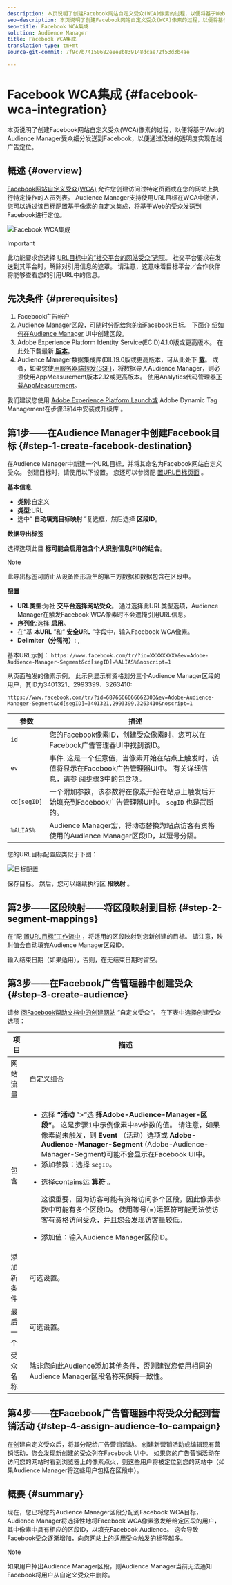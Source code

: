 ```yaml
---
description: 本页说明了创建Facebook网站自定义受众(WCA)像素的过程，以便将基于Web的Audience Manager受众细分发送到Facebook，以便通过改进的透明度实现在线广告定位。
seo-description: 本页说明了创建Facebook网站自定义受众(WCA)像素的过程，以便将基于Web的Audience Manager受众细分发送到Facebook，以便通过改进的透明度实现在线广告定位。
seo-title: Facebook WCA集成
solution: Audience Manager
title: Facebook WCA集成
translation-type: tm+mt
source-git-commit: 7f9c7b74150682e8e8b839148dcae72f53d3b4ae

---
```



# Facebook WCA集成 {#facebook-wca-integration}

本页说明了创建Facebook网站自定义受众(WCA)像素的过程，以便将基于Web的Audience Manager受众细分发送到Facebook，以便通过改进的透明度实现在线广告定位。

## 概述 {#overview}

[Facebook网站自定义受众(WCA)](https://www.facebook.com/business/help/449542958510885) 允许您创建访问过特定页面或在您的网站上执行特定操作的人员列表。 Audience Manager支持使用URL目标在WCA中激活，您可以通过该目标配置基于像素的自定义集成，将基于Web的受众发送到Facebook进行定位。

![Facebook WCA集成](/help/using/integration/assets/facebook-wca-integration.png)

>[!IMPORTANT]
>
> 此功能要求您选择 [URL目标中的“社交平台的网站受众”选项](/help/using/features/destinations/create-url-destination.md)。 社交平台要求在发送到其平台时，解除对引用信息的遮罩。 请注意，这意味着目标平台／合作伙伴将能够查看您的引用URL中的信息。

## 先决条件 {#prerequisites}

1. Facebook广告帐户
2. Audience Manager区段，可随时分配给您的新Facebook目标。 下面介 [绍如何在Audience Manager](/help/using/features/segments/segment-builder.md) UI中创建区段。
3. Adobe Experience Platform Identity Service(ECID)4.1.0版或更高版本。 在此处下载最新 **[版本](https://github.com/Adobe-Marketing-Cloud/id-service/releases)**。
4. Audience Manager数据集成库(DIL)9.0版或更高版本，可从此处下 **[载](https://github.com/Adobe-Marketing-Cloud/dil/releases)**。 或者，如果您使[用服务器端转发(SSF)](https://marketing.adobe.com/resources/help/en_US/reference/ssf.html)，将数据导入Audience Manager，则必须使用AppMeasurement版本2.12或更高版本。 使用Analytics代码管理器[下载AppMeasurement](https://marketing.adobe.com/resources/help/en_US/reference/code_manager_admin.html)。

我们建议您使用 [Adobe Experience Platform Launch或](https://docs.adobelaunch.com/) Adobe Dynamic Tag Management在步骤3和4中安装或升级库 [](https://marketing.adobe.com/resources/help/en_US/dtm/)。

## 第1步——在Audience Manager中创建Facebook目标 {#step-1-create-facebook-destination}

在Audience Manager中新建一个URL目标，并将其命名为Facebook网站自定义受众。 创建目标时，请使用以下设置。 您还可以参阅配 [置URL目标页面](/help/using/features/destinations/create-url-destination.md) 。

**基本信息**

* **类别**:自定义
* **类型**:URL
* 选中“ **自动填充目标映射** ”复选框，然后选择 **区段ID**。

**数据导出标签**

选择选项此目 **标可能会启用包含个人识别信息(PII)的组合**。

>[!NOTE]
>
> 此导出标签可防止从设备图形派生的第三方数据和数据包含在区段中。

**配置**

* **URL类型**:为社 **交平台选择网站受众**。 通过选择此URL类型选项，Audience Manager在触发Facebook WCA像素时不会遮掩引用URL信息。
* **序列化**:选择 **启用**。
* 在“基 **本URL** ”和“ **安全URL** ”字段中，输入Facebook WCA像素。
* **Delimiter（分隔符）**: ,

基本URL示例： `https://www.facebook.com/tr/?id=XXXXXXXXX&ev=Adobe-Audience-Manager-Segment&cd[segID]=%ALIAS%&noscript=1`

从页面触发的像素示例。 此示例显示有资格划分三个Audience Manager区段的用户，其ID为3401321、2993399、3263410:

`https://www.facebook.com/tr/?id=6876666666662303&ev=Adobe-Audience-Manager-Segment&cd[segID]=3401321,2993399,3263410&noscript=1`


| 参数 | 描述 |
---------|----------|
| `id` | 您的Facebook像素ID，创建受众像素时，您可以在Facebook广告管理器UI中找到该ID。 |
| `ev` | 事件. 这是一个任意值，当像素开始在站点上触发时，该值将显示在Facebook广告管理器UI中。 有关详细信息，请参 [阅步骤3](/help/using/integration/integrating-third-party/facebook-wca-integration.md#step-3-create-audience)中的包含项。 |
| `cd[segID]` | 一个附加参数，该参数将在像素开始在站点上触发后开始填充到Facebook广告管理器UI中。 `segID` 也是武断的。 |
| `%ALIAS%` | Audience Manager宏，将动态替换为站点访客有资格使用的Audience Manager区段ID，以逗号分隔。 |

您的URL目标配置应类似于下图：

![目标配置](/help/using/integration/assets/facebook-wca.png)

保存目标。 然后，您可以继续执行区 **段映射** 。

## 第2步——区段映射——将区段映射到目标 {#step-2-segment-mappings}

在“配 [置URL目标”工作流中](/help/using/features/destinations/create-url-destination.md) ，将适用的区段映射到您新创建的目标。 请注意，映射值会自动填充Audience Manager区段ID。

输入结束日期（如果适用），否则，在无结束日期时留空。

## 第3步——在Facebook广告管理器中创建受众 {#step-3-create-audience}

请参 [阅Facebook帮助文档中的创建网站](https://www.facebook.com/business/help/666509013483225) “自定义受众”。 在下表中选择创建受众选项：


| 项目 | 描述 |
---------|----------|
| 网站流量 | 自定义组合 |
| 包含 | <ul><li>选择 **“活动** ”>“选 **择Adobe-Audience-Manager-区段”**。 这是步骤1中示例像素中ev参数的值。 请注意，如果像素尚未触发，则 **Event** （活动）选项或 **Adobe-Audience-Manager-Segment** (Adobe-Audience-Manager-Segment)可能不会显示在Facebook UI中。</li><li>添加参数：选择 `segID`。</li><li><p>选择contains运 **算符** 。</p><p>这很重要，因为访客可能有资格访问多个区段，因此像素参数中可能有多个区段ID。 使用等号(=)运算符可能无法使访客有资格访问受众，并且您会发现访客量较低。</p></li><li>添加值：输入Audience Manager区段ID。</li></ul> |
| 添加新条件 | 可选设置。 |
| 最后一个 | 可选设置。 |
| 受众名称 | 除非您向此Audience添加其他条件，否则建议您使用相同的Audience Manager区段名称来保持一致性。 |

## 第4步——在Facebook广告管理器中将受众分配到营销活动 {#step-4-assign-audience-to-campaign}

在创建自定义受众后，将其分配给广告营销活动。 创建新营销活动或编辑现有营销活动，您会发现新创建的受众列在Facebook UI中。 如果您的广告营销活动在访问您的网站时看到浏览器上的像素点火，则这些用户将被定位到您的网站中（如果Audience Manager将这些用户包括在区段中）。

## 概要 {#summary}

现在，您已将您的Audience Manager区段分配到Facebook WCA目标，Audience Manager将选择性地将Facebook WCA像素激发给给定区段的用户，其中像素中具有相应的区段ID，以填充Facebook Audience。 这会导致Facebook受众逐渐增加，向您网站上的适用受众触发的标签越多。

>[!NOTE]
>
> 如果用户掉出Audience Manager区段，则Audience Manager当前无法通知Facebook将用户从自定义受众中删除。

